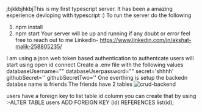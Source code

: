 jbjkkbjhkbjThis is my first typescript server.
It has been a  amazing experience devloping with typescript :) 
To run the server do the following
1) npm install
2) npm start
Your server will be up and running if any doubt or error feel free to reach out to me
LinkedIn- https://www.linkedin.com/in/akshat-malik-258805235/
 
 I am using a json web token based authentication to authentcate users
 will start using open id connect 
 Create a .env file with the following values
 databaseUsername=""
databaseUserpassword=""
secret='shhhh'
githubSecret=''
githubSecretTwo=''
One everthing is setup the backedn databse name is friends 
The friends have 2 tables 
![crud-backend](https://github.com/Msuf123/crud-angular-app-backend/assets/88485149/1cf54307-404a-47bd-acad-0454558a1ade)


users have a foreign key to list table id column you can create that by using :-ALTER TABLE users ADD FOREIGN KEY (id) REFERENCES list(id);
 
